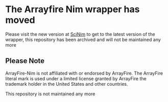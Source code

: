 # The Arrayfire Nim wrapper has moved
Please visit the new version at [SciNim](https://github.com/SciNim/Arrayfire-Nim) to get to the latest version of the wrapper, this repository has been archived and will not be maintained any more

## Please Note
  ArrayFire-Nim is not affiliated with or endorsed by ArrayFire. The ArrayFire literal 
  mark is used under a limited license granted by ArrayFire the trademark holder 
  in the United States and other countries.

This repository is not maintained any more
